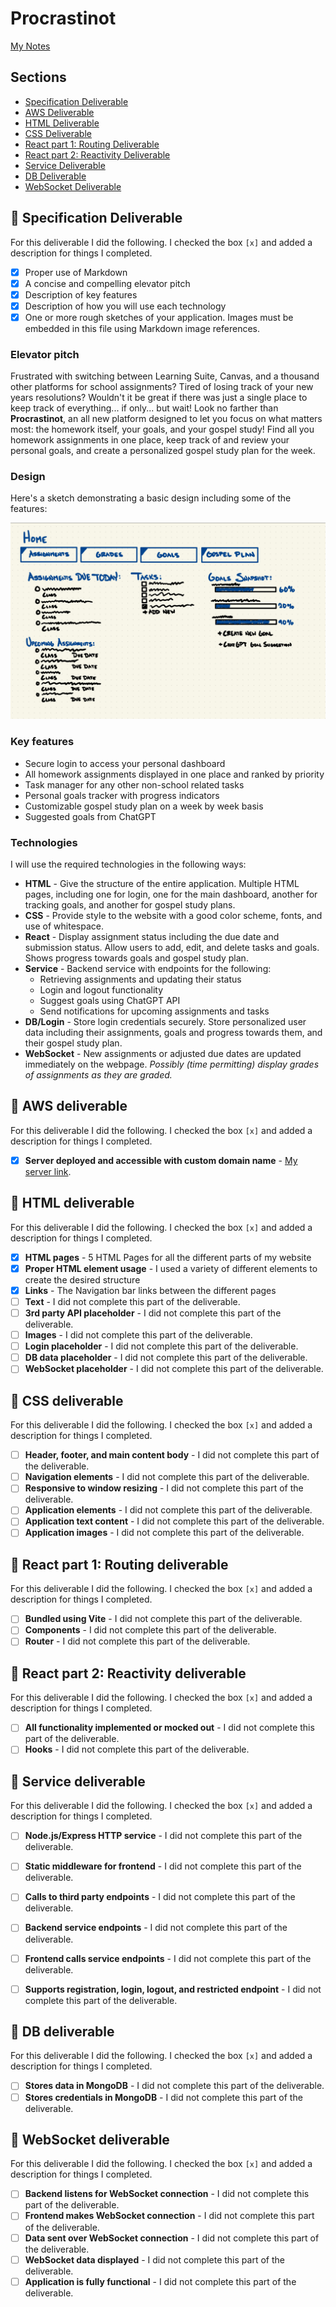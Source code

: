 # Procrastinot

[My Notes](notes.md)

## Sections
- [Specification Deliverable](#-specification-deliverable)
- [AWS Deliverable](#-aws-deliverable)
- [HTML Deliverable](#-html-deliverable)
- [CSS Deliverable](#-css-deliverable)
- [React part 1: Routing Deliverable](#-react-part-1-routing-deliverable)
- [React part 2: Reactivity Deliverable](#-react-part-2-reactivity-deliverable)
- [Service Deliverable](#-service-deliverable)
- [DB Deliverable](#-db-deliverable)
- [WebSocket Deliverable](#-websocket-deliverable)

## 🚀 Specification Deliverable

For this deliverable I did the following. I checked the box `[x]` and added a description for things I completed.

- [X] Proper use of Markdown
- [X] A concise and compelling elevator pitch
- [X] Description of key features
- [X] Description of how you will use each technology
- [X] One or more rough sketches of your application. Images must be embedded in this file using Markdown image references.

### Elevator pitch

Frustrated with switching between Learning Suite, Canvas, and a thousand other platforms for school assignments? Tired of losing track of your new years resolutions? Wouldn't it be great if there was just a single place to keep track of everything... if only... but wait! Look no farther than **Procrastinot**, an all new platform designed to let you focus on what matters most: the homework itself, your goals, and your gospel study! Find all you homework assignments in one place, keep track of and review your personal goals, and create a personalized gospel study plan for the week.  

### Design

Here's a sketch demonstrating a basic design including some of the features:

![Design image](DesignSketch.jpg)


### Key features

- Secure login to access your personal dashboard
- All homework assignments displayed in one place and ranked by priority
- Task manager for any other non-school related tasks
- Personal goals tracker with progress indicators
- Customizable gospel study plan on a week by week basis
- Suggested goals from ChatGPT

### Technologies

I will use the required technologies in the following ways:

- **HTML** - Give the structure of the entire application. Multiple HTML pages, including one for login, one for the main dashboard, another for tracking goals, and another for gospel study plans. 
- **CSS** - Provide style to the website with a good color scheme, fonts, and use of whitespace. 
- **React** - Display assignment status including the due date and submission status. Allow users to add, edit, and delete tasks and goals. Shows progress towards goals and gospel study plan. 
- **Service** - Backend service with endpoints for the following:
    - Retrieving assignments and updating their status
    - Login and logout functionality
    - Suggest goals using ChatGPT API
    - Send notifications for upcoming assignments and tasks
- **DB/Login** - Store login credentials securely. Store personalized user data including their assignments, goals and progress towards them, and their gospel study plan. 
- **WebSocket** - New assignments or adjusted due dates are updated immediately on the webpage. _Possibly (time permitting) display grades of assignments as they are graded._

## 🚀 AWS deliverable

For this deliverable I did the following. I checked the box `[x]` and added a description for things I completed.

- [X] **Server deployed and accessible with custom domain name** - [My server link](https://procrastinot.click).

## 🚀 HTML deliverable

For this deliverable I did the following. I checked the box `[x]` and added a description for things I completed.

- [X] **HTML pages** - 5 HTML Pages for all the different parts of my website 
- [X] **Proper HTML element usage** - I used a variety of different elements to create the desired structure
- [X] **Links** - The Navigation bar links between the different pages
- [ ] **Text** - I did not complete this part of the deliverable.
- [ ] **3rd party API placeholder** - I did not complete this part of the deliverable.
- [ ] **Images** - I did not complete this part of the deliverable.
- [ ] **Login placeholder** - I did not complete this part of the deliverable.
- [ ] **DB data placeholder** - I did not complete this part of the deliverable.
- [ ] **WebSocket placeholder** - I did not complete this part of the deliverable.

## 🚀 CSS deliverable

For this deliverable I did the following. I checked the box `[x]` and added a description for things I completed.

- [ ] **Header, footer, and main content body** - I did not complete this part of the deliverable.
- [ ] **Navigation elements** - I did not complete this part of the deliverable.
- [ ] **Responsive to window resizing** - I did not complete this part of the deliverable.
- [ ] **Application elements** - I did not complete this part of the deliverable.
- [ ] **Application text content** - I did not complete this part of the deliverable.
- [ ] **Application images** - I did not complete this part of the deliverable.

## 🚀 React part 1: Routing deliverable

For this deliverable I did the following. I checked the box `[x]` and added a description for things I completed.

- [ ] **Bundled using Vite** - I did not complete this part of the deliverable.
- [ ] **Components** - I did not complete this part of the deliverable.
- [ ] **Router** - I did not complete this part of the deliverable.

## 🚀 React part 2: Reactivity deliverable

For this deliverable I did the following. I checked the box `[x]` and added a description for things I completed.

- [ ] **All functionality implemented or mocked out** - I did not complete this part of the deliverable.
- [ ] **Hooks** - I did not complete this part of the deliverable.

## 🚀 Service deliverable

For this deliverable I did the following. I checked the box `[x]` and added a description for things I completed.

- [ ] **Node.js/Express HTTP service** - I did not complete this part of the deliverable.
- [ ] **Static middleware for frontend** - I did not complete this part of the deliverable.
- [ ] **Calls to third party endpoints** - I did not complete this part of the deliverable.
- [ ] **Backend service endpoints** - I did not complete this part of the deliverable.
- [ ] **Frontend calls service endpoints** - I did not complete this part of the deliverable.
- [ ] **Supports registration, login, logout, and restricted endpoint** - I did not complete this part of the deliverable.


## 🚀 DB deliverable

For this deliverable I did the following. I checked the box `[x]` and added a description for things I completed.

- [ ] **Stores data in MongoDB** - I did not complete this part of the deliverable.
- [ ] **Stores credentials in MongoDB** - I did not complete this part of the deliverable.

## 🚀 WebSocket deliverable

For this deliverable I did the following. I checked the box `[x]` and added a description for things I completed.

- [ ] **Backend listens for WebSocket connection** - I did not complete this part of the deliverable.
- [ ] **Frontend makes WebSocket connection** - I did not complete this part of the deliverable.
- [ ] **Data sent over WebSocket connection** - I did not complete this part of the deliverable.
- [ ] **WebSocket data displayed** - I did not complete this part of the deliverable.
- [ ] **Application is fully functional** - I did not complete this part of the deliverable.
